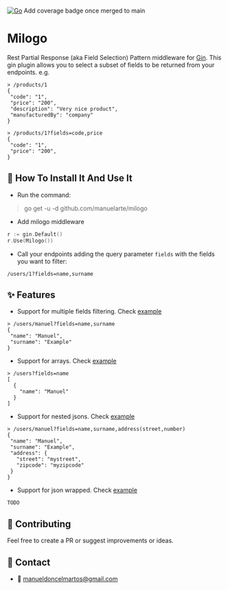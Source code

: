 [![Go](https://github.com/manuelarte/milogo/actions/workflows/go.yml/badge.svg)](https://github.com/manuelarte/milogo/actions/workflows/go.yml)
Add coverage badge once merged to main
# Milogo
Rest Partial Response (aka Field Selection) Pattern middleware for [Gin](https://gin-gonic.com/). This gin plugin allows you to select a subset of fields to be returned from your endpoints.
e.g.
```
> /products/1
{
 "code": "1",
 "price": "200",
 "description": "Very nice product",
 "manufacturedBy": "company"
}
```
```
> /products/1?fields=code,price
{
 "code": "1",
 "price": "200",
}
```

## 📝 How To Install It And Use It

- Run the command:

> go get -u -d github.com/manuelarte/milogo

- Add milogo middleware
```go
r := gin.Default()
r.Use(Milogo())
```

- Call your endpoints adding the query parameter `fields` with the fields you want to filter:
```
/users/1?fields=name,surname
```

## ✨ Features

- Support for multiple fields filtering. Check [example](./examples/simple)

```
> /users/manuel?fields=name,surname
{
 "name": "Manuel",
 "surname": "Example"
}
```

- Support for arrays. Check [example](./examples/simple-array)

```
> /users?fields=name
[
  {
    "name": "Manuel"
  }
]
```

- Support for nested jsons. Check [example](./examples/nested)

```
> /users/manuel?fields=name,surname,address(street,number)
{
 "name": "Manuel",
 "surname": "Example",
 "address": {
   "street": "mystreet",
   "zipcode": "myzipcode"
 }
}
```

- Support for json wrapped. Check [example](./examples/wrapped) 
```
TODO
```

## 🤝 Contributing

Feel free to create a PR or suggest improvements or ideas.

## 🔗 Contact

- 📧 manueldoncelmartos@gmail.com
